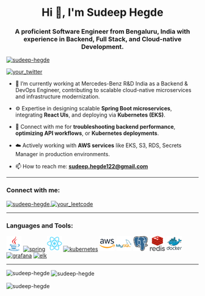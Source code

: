 <h1 align="center">Hi 👋, I'm Sudeep Hegde</h1>
<h3 align="center">A proficient Software Engineer from Bengaluru, India with experience in Backend, Full Stack, and Cloud-native Development.</h3>

<p align="left"> 
  <a href="https://github.com/ryo-ma/github-profile-trophy">
    <img src="https://github-profile-trophy.vercel.app/?username=sudeep-hegde" alt="sudeep-hegde" />
  </a> 
</p>

<p align="left">
  <a href="https://twitter.com/your_twitter" target="blank">
    <img src="https://img.shields.io/twitter/follow/your_twitter?logo=twitter&style=for-the-badge" alt="your_twitter" />
  </a>
</p>

- 🔭 I’m currently working at Mercedes-Benz R&D India as a Backend & DevOps Engineer, contributing to scalable cloud-native microservices and infrastructure modernization.

- ⚙️ Expertise in designing scalable **Spring Boot microservices**, integrating **React UIs**, and deploying via **Kubernetes (EKS)**.

- 💬 Connect with me for **troubleshooting backend performance**, **optimizing API workflows**, or **Kubernetes deployments**.

- ☁️ Actively working with **AWS services** like EKS, S3, RDS, Secrets Manager in production environments.

- 📫 How to reach me: **sudeep.hegde122@gmail.com**

---

<h3 align="left">Connect with me:</h3>
<p align="left">
<a href="https://linkedin.com/in/sudeep-hegde" target="blank">
  <img align="center" src="https://raw.githubusercontent.com/rahuldkjain/github-profile-readme-generator/master/src/images/icons/Social/linked-in-alt.svg" alt="sudeep-hegde" height="30" width="40" />
</a>
<a href="https://www.leetcode.com/your_leetcode" target="blank">
  <img align="center" src="https://raw.githubusercontent.com/rahuldkjain/github-profile-readme-generator/master/src/images/icons/Social/leet-code.svg" alt="your_leetcode" height="30" width="40" />
</a>
</p>

---

<h3 align="left">Languages and Tools:</h3>
<p align="left">
  <a href="https://www.java.com" target="_blank"><img src="https://raw.githubusercontent.com/devicons/devicon/master/icons/java/java-original.svg" alt="java" width="40" height="40"/></a>
  <a href="https://spring.io/" target="_blank"><img src="https://www.vectorlogo.zone/logos/springio/springio-icon.svg" alt="spring" width="40" height="40"/></a>
  <a href="https://reactjs.org/" target="_blank"><img src="https://raw.githubusercontent.com/devicons/devicon/master/icons/react/react-original.svg" alt="react" width="40" height="40"/></a>
  <a href="https://kubernetes.io" target="_blank"><img src="https://www.vectorlogo.zone/logos/kubernetes/kubernetes-icon.svg" alt="kubernetes" width="40" height="40"/></a>
  <a href="https://aws.amazon.com" target="_blank"><img src="https://raw.githubusercontent.com/devicons/devicon/master/icons/amazonwebservices/amazonwebservices-original-wordmark.svg" alt="aws" width="40" height="40"/></a>
  <a href="https://www.mysql.com/" target="_blank"><img src="https://raw.githubusercontent.com/devicons/devicon/master/icons/mysql/mysql-original-wordmark.svg" alt="mysql" width="40" height="40"/></a>
  <a href="https://www.postgresql.org/" target="_blank"><img src="https://raw.githubusercontent.com/devicons/devicon/master/icons/postgresql/postgresql-original.svg" alt="postgresql" width="40" height="40"/></a>
  <a href="https://redis.io" target="_blank"><img src="https://raw.githubusercontent.com/devicons/devicon/master/icons/redis/redis-original-wordmark.svg" alt="redis" width="40" height="40"/></a>
  <a href="https://www.docker.com/" target="_blank"><img src="https://raw.githubusercontent.com/devicons/devicon/master/icons/docker/docker-original-wordmark.svg" alt="docker" width="40" height="40"/></a>
  <a href="https://grafana.com" target="_blank"><img src="https://www.vectorlogo.zone/logos/grafana/grafana-icon.svg" alt="grafana" width="40" height="40"/></a>
  <a href="https://elk-stack.com/" target="_blank"><img src="https://www.vectorlogo.zone/logos/elastic/elastic-icon.svg" alt="elk" width="40" height="40"/></a>
</p>

---

<p><img align="left" src="https://github-readme-stats.vercel.app/api/top-langs?username=sudeep-hegde&show_icons=true&locale=en&layout=compact" alt="sudeep-hegde" /></p>

<p>&nbsp;<img align="center" src="https://github-readme-stats.vercel.app/api?username=sudeep-hegde&show_icons=true&locale=en" alt="sudeep-hegde" /></p>

<p><img align="center" src="https://github-readme-streak-stats.herokuapp.com/?user=sudeep-hegde&" alt="sudeep-hegde" /></p>
